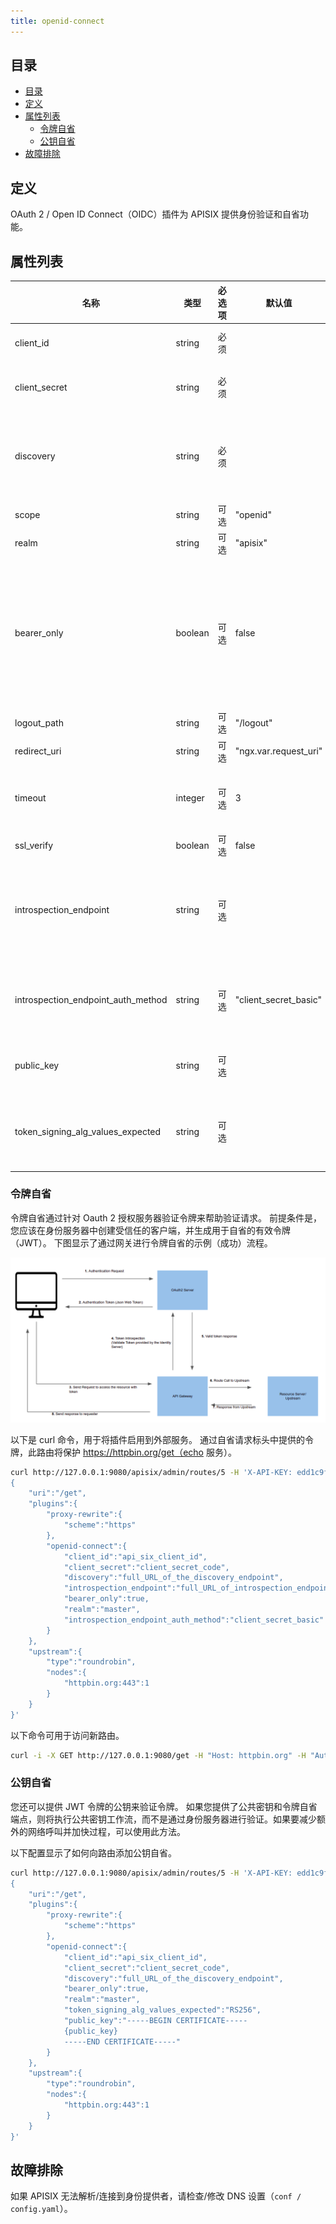 ```yaml
---
title: openid-connect
---
```


<!--
#
# Licensed to the Apache Software Foundation (ASF) under one or more
# contributor license agreements.  See the NOTICE file distributed with
# this work for additional information regarding copyright ownership.
# The ASF licenses this file to You under the Apache License, Version 2.0
# (the "License"); you may not use this file except in compliance with
# the License.  You may obtain a copy of the License at
#
#     http://www.apache.org/licenses/LICENSE-2.0
#
# Unless required by applicable law or agreed to in writing, software
# distributed under the License is distributed on an "AS IS" BASIS,
# WITHOUT WARRANTIES OR CONDITIONS OF ANY KIND, either express or implied.
# See the License for the specific language governing permissions and
# limitations under the License.
#
-->

## 目录

- [目录](#目录)
- [定义](#定义)
- [属性列表](#属性列表)
  - [令牌自省](#令牌自省)
  - [公钥自省](#公钥自省)
- [故障排除](#故障排除)

## 定义

OAuth 2 / Open ID Connect（OIDC）插件为 APISIX 提供身份验证和自省功能。

## 属性列表

| 名称                               | 类型    | 必选项 | 默认值                | 有效值  | 描述                                           |
| ---------------------------------- | ------- | ------ | --------------------- | ------- | ---------------------------------------------- |
| client_id                          | string  | 必须   |                       |         | OAuth 客户端 ID                                |
| client_secret                      | string  | 必须   |                       |         | OAuth 客户端 secret                            |
| discovery                          | string  | 必须   |                       |         | 身份服务器的发现端点的 URL                     |
| scope                              | string  | 可选   | "openid"              |         | 用于认证                                       |
| realm                              | string  | 可选   | "apisix"              |         | 用于认证                                       |
| bearer_only                        | boolean | 可选   | false                 |         | 设置为`true`将检查请求中带有承载令牌的授权标头 |
| logout_path                        | string  | 可选   | "/logout"             |         |                                                |
| redirect_uri                       | string  | 可选   | "ngx.var.request_uri" |         |                                                |
| timeout                            | integer | 可选   | 3                     | [1,...] | 超时时间，单位为秒                             |
| ssl_verify                         | boolean | 可选   | false                 |         |                                                |
| introspection_endpoint             | string  | 可选   |                       |         | 身份服务器的令牌验证端点的 URL                 |
| introspection_endpoint_auth_method | string  | 可选   | "client_secret_basic" |         | 令牌自省的认证方法名称                         |
| public_key                         | string  | 可选   |                       |         | 验证令牌的公钥                                 |
| token_signing_alg_values_expected  | string  | 可选   |                       |         | 用于对令牌进行签名的算法                       |

### 令牌自省

令牌自省通过针对 Oauth 2 授权服务器验证令牌来帮助验证请求。
前提条件是，您应该在身份服务器中创建受信任的客户端，并生成用于自省的有效令牌（JWT）。
下图显示了通过网关进行令牌自省的示例（成功）流程。

![token introspection](../../../assets/images/plugin/oauth-1.png)

以下是 curl 命令，用于将插件启用到外部服务。
通过自省请求标头中提供的令牌，此路由将保护 https://httpbin.org/get（echo 服务）。

```bash
curl http://127.0.0.1:9080/apisix/admin/routes/5 -H 'X-API-KEY: edd1c9f034335f136f87ad84b625c8f1' -X PUT -d '
{
    "uri":"/get",
    "plugins":{
        "proxy-rewrite":{
            "scheme":"https"
        },
        "openid-connect":{
            "client_id":"api_six_client_id",
            "client_secret":"client_secret_code",
            "discovery":"full_URL_of_the_discovery_endpoint",
            "introspection_endpoint":"full_URL_of_introspection_endpoint",
            "bearer_only":true,
            "realm":"master",
            "introspection_endpoint_auth_method":"client_secret_basic"
        }
    },
    "upstream":{
        "type":"roundrobin",
        "nodes":{
            "httpbin.org:443":1
        }
    }
}'
```

以下命令可用于访问新路由。

```bash
curl -i -X GET http://127.0.0.1:9080/get -H "Host: httpbin.org" -H "Authorization: Bearer {replace_jwt_token}"
```

### 公钥自省

您还可以提供 JWT 令牌的公钥来验证令牌。 如果您提供了公共密钥和令牌自省端点，则将执行公共密钥工作流，而不是通过身份服务器进行验证。如果要减少额外的网络呼叫并加快过程，可以使用此方法。

以下配置显示了如何向路由添加公钥自省。

```bash
curl http://127.0.0.1:9080/apisix/admin/routes/5 -H 'X-API-KEY: edd1c9f034335f136f87ad84b625c8f1' -X PUT -d '
{
    "uri":"/get",
    "plugins":{
        "proxy-rewrite":{
            "scheme":"https"
        },
        "openid-connect":{
            "client_id":"api_six_client_id",
            "client_secret":"client_secret_code",
            "discovery":"full_URL_of_the_discovery_endpoint",
            "bearer_only":true,
            "realm":"master",
            "token_signing_alg_values_expected":"RS256",
            "public_key":"-----BEGIN CERTIFICATE-----
            {public_key}
            -----END CERTIFICATE-----"
        }
    },
    "upstream":{
        "type":"roundrobin",
        "nodes":{
            "httpbin.org:443":1
        }
    }
}'
```

## 故障排除

如果 APISIX 无法解析/连接到身份提供者，请检查/修改 DNS 设置（`conf / config.yaml`）。
